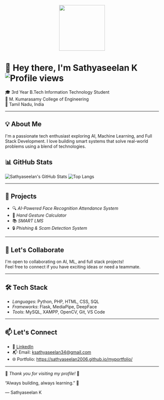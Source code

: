<div align="center">
  <img height="150" src="https://i.pinimg.com/originals/ca/26/2e/ca262e0354eea311c41134c3e4bc3bc2.gif"  />
</div>


# 👋 Hey there, I'm Sathyaseelan K                                         ![Profile views](https://komarev.com/ghpvc/?username=sathyaseelan2006&color=blueviolet)

🎓 3rd Year B.Tech Information Technology Student  
🏫 M. Kumarasamy College of Engineering  
📍 Tamil Nadu, India  

---

## 💡 About Me

I'm a passionate tech enthusiast exploring AI, Machine Learning, and Full Stack Development. I love building smart systems that solve real-world problems using a blend of technologies.



## 📊 GitHub Stats

![Sathyaseelan's GitHub Stats](https://github-readme-stats.vercel.app/api?username=sathyaseelan2006&show_icons=true&theme=tokyonight)
![Top Langs](https://github-readme-stats.vercel.app/api/top-langs/?username=sathyaseelan2006&layout=compact&theme=tokyonight)

---

## 🔨 Projects

- 🔍 *AI-Powered Face Recognition Attendance System*
- 🧠 *Hand Gesture Calculator*
- 📚 *SMART LMS*
- 🔒 *Phishing & Scam Detection System*


---

## 🤝 Let's Collaborate

I'm open to collaborating on AI, ML, and full stack projects!  
Feel free to connect if you have exciting ideas or need a teammate.

---

## 🛠 Tech Stack

- *Languages*: Python, PHP, HTML, CSS, SQL
- *Frameworks*: Flask, MediaPipe, DeepFace
- *Tools*: MySQL, XAMPP, OpenCV, Git, VS Code

---

## 📫 Let's Connect

- 🔗 [LinkedIn](https://www.linkedin.com/in/sathyaseelan-dev)
- 📬 Email: ksathyaseelan34@gmail.com
- 🌐 Portfolio: https://sathyaseelan2006.github.io/myportfolio/

---

🌟 *Thank you for visiting my profile!* 🌟

“Always building, always learning.” 🚀

— Sathyaseelan K
